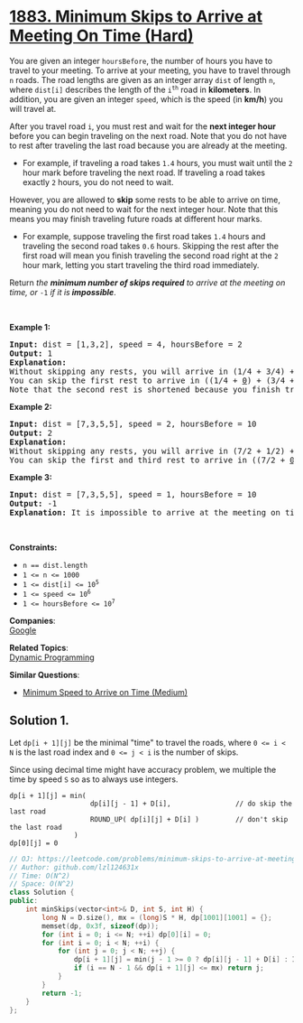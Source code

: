 # [1883. Minimum Skips to Arrive at Meeting On Time (Hard)](https://leetcode.com/problems/minimum-skips-to-arrive-at-meeting-on-time/)

<p>You are given an integer <code>hoursBefore</code>, the number of hours you have to travel to your meeting. To arrive at your meeting, you have to travel through <code>n</code> roads. The road lengths are given as an integer array <code>dist</code> of length <code>n</code>, where <code>dist[i]</code> describes the length of the <code>i<sup>th</sup></code> road in <strong>kilometers</strong>. In addition, you are given an integer <code>speed</code>, which is the speed (in <strong>km/h</strong>) you will travel at.</p>

<p>After you travel road <code>i</code>, you must rest and wait for the <strong>next integer hour</strong> before you can begin traveling on the next road. Note that you do not have to rest after traveling the last road because you are already at the meeting.</p>

<ul>
	<li>For example, if traveling a road takes <code>1.4</code> hours, you must wait until the <code>2</code> hour mark before traveling the next road. If traveling a road takes exactly&nbsp;<code>2</code>&nbsp;hours, you do not need to wait.</li>
</ul>

<p>However, you are allowed to <strong>skip</strong> some rests to be able to arrive on time, meaning you do not need to wait for the next integer hour. Note that this means you may finish traveling future roads at different hour marks.</p>

<ul>
	<li>For example, suppose traveling the first road takes <code>1.4</code> hours and traveling the second road takes <code>0.6</code> hours. Skipping the rest after the first road will mean you finish traveling the second road right at the <code>2</code> hour mark, letting you start traveling the third road immediately.</li>
</ul>

<p>Return <em>the <strong>minimum number of skips required</strong> to arrive at the meeting on time, or</em> <code>-1</code><em> if it is<strong> impossible</strong></em>.</p>

<p>&nbsp;</p>
<p><strong>Example 1:</strong></p>

<pre><strong>Input:</strong> dist = [1,3,2], speed = 4, hoursBefore = 2
<strong>Output:</strong> 1
<strong>Explanation:</strong>
Without skipping any rests, you will arrive in (1/4 + 3/4) + (3/4 + 1/4) + (2/4) = 2.5 hours.
You can skip the first rest to arrive in ((1/4 + <u>0</u>) + (3/4 + 0)) + (2/4) = 1.5 hours.
Note that the second rest is shortened because you finish traveling the second road at an integer hour due to skipping the first rest.
</pre>

<p><strong>Example 2:</strong></p>

<pre><strong>Input:</strong> dist = [7,3,5,5], speed = 2, hoursBefore = 10
<strong>Output:</strong> 2
<strong>Explanation:</strong>
Without skipping any rests, you will arrive in (7/2 + 1/2) + (3/2 + 1/2) + (5/2 + 1/2) + (5/2) = 11.5 hours.
You can skip the first and third rest to arrive in ((7/2 + <u>0</u>) + (3/2 + 0)) + ((5/2 + <u>0</u>) + (5/2)) = 10 hours.
</pre>

<p><strong>Example 3:</strong></p>

<pre><strong>Input:</strong> dist = [7,3,5,5], speed = 1, hoursBefore = 10
<strong>Output:</strong> -1
<strong>Explanation:</strong> It is impossible to arrive at the meeting on time even if you skip all the rests.
</pre>

<p>&nbsp;</p>
<p><strong>Constraints:</strong></p>

<ul>
	<li><code>n == dist.length</code></li>
	<li><code>1 &lt;= n &lt;= 1000</code></li>
	<li><code>1 &lt;= dist[i] &lt;= 10<sup>5</sup></code></li>
	<li><code>1 &lt;= speed &lt;= 10<sup>6</sup></code></li>
	<li><code>1 &lt;= hoursBefore &lt;= 10<sup>7</sup></code></li>
</ul>


**Companies**:  
[Google](https://leetcode.com/company/google)

**Related Topics**:  
[Dynamic Programming](https://leetcode.com/tag/dynamic-programming/)

**Similar Questions**:
* [Minimum Speed to Arrive on Time (Medium)](https://leetcode.com/problems/minimum-speed-to-arrive-on-time/)

## Solution 1.

Let `dp[i + 1][j]` be the minimal "time" to travel the roads, where `0 <= i < N` is the last road index and `0 <= j < i` is the number of skips.

Since using decimal time might have accuracy problem, we multiple the time by speed `S` so as to always use integers.

```
dp[i + 1][j] = min(
					dp[i][j - 1] + D[i], 				// do skip the last road
					ROUND_UP( dp[i][j] + D[i] )			// don't skip the last road
				)
dp[0][j] = 0
```

```cpp
// OJ: https://leetcode.com/problems/minimum-skips-to-arrive-at-meeting-on-time/
// Author: github.com/lzl124631x
// Time: O(N^2)
// Space: O(N^2)
class Solution {
public:
    int minSkips(vector<int>& D, int S, int H) {
        long N = D.size(), mx = (long)S * H, dp[1001][1001] = {};
        memset(dp, 0x3f, sizeof(dp));
        for (int i = 0; i <= N; ++i) dp[0][i] = 0;
        for (int i = 0; i < N; ++i) {
            for (int j = 0; j < N; ++j) {
                dp[i + 1][j] = min(j - 1 >= 0 ? dp[i][j - 1] + D[i] : INT_MAX, ((long)dp[i][j] + D[i] + S - 1) / S * S);
                if (i == N - 1 && dp[i + 1][j] <= mx) return j;
            }
        }
        return -1;
    }
};
```